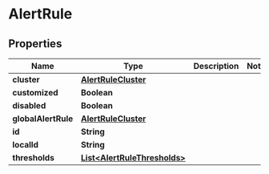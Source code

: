 

# AlertRule


## Properties

Name | Type | Description | Notes
------------ | ------------- | ------------- | -------------
**cluster** | [**AlertRuleCluster**](AlertRuleCluster.md) |  | 
**customized** | **Boolean** |  | 
**disabled** | **Boolean** |  | 
**globalAlertRule** | [**AlertRuleCluster**](AlertRuleCluster.md) |  | 
**id** | **String** |  | 
**localId** | **String** |  | 
**thresholds** | [**List&lt;AlertRuleThresholds&gt;**](AlertRuleThresholds.md) |  | 



